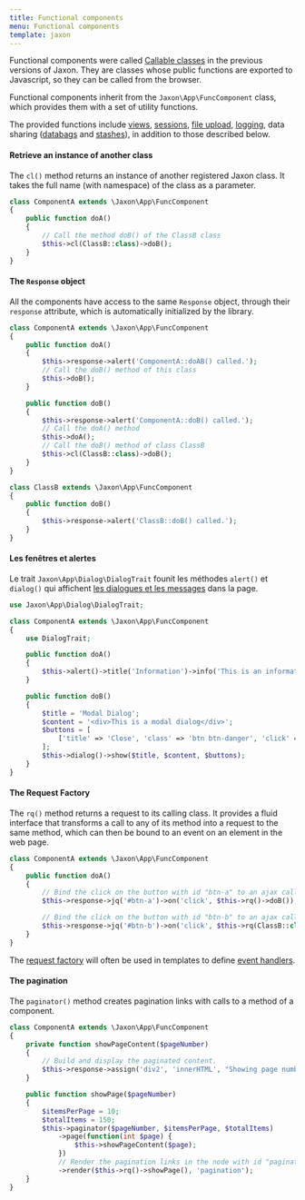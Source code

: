 ```yaml
---
title: Functional components
menu: Functional components
template: jaxon
---
```


Functional components were called [Callable classes](../../../v4x/features/classes.html) in the previous versions of Jaxon.
They are classes whose public functions are exported to Javascript, so they can be called from the browser.

Functional components inherit from the `Jaxon\App\FuncComponent` class, which provides them with a set of utility functions.

The provided functions include [views](../../features/views.html), [sessions](../../features/sessions.html), [file upload](../../features/upload.html), [logging](../../features/logging.html), data sharing ([databags](../databags.html) and [stashes](../stashes.html)), in addition to those described below.

#### Retrieve an instance of another class

The `cl()` method returns an instance of another registered Jaxon class. It takes the full name (with namespace) of the class as a parameter.

```php
class ComponentA extends \Jaxon\App\FuncComponent
{
    public function doA()
    {
        // Call the method doB() of the ClassB class
        $this->cl(ClassB::class)->doB();
    }
}
```

#### The `Response` object

All the components have access to the same `Response` object, through their `response` attribute, which is automatically initialized by the library.

```php
class ComponentA extends \Jaxon\App\FuncComponent
{
    public function doA()
    {
        $this->response->alert('ComponentA::doAB() called.');
        // Call the doB() method of this class
        $this->doB();
    }

    public function doB()
    {
        $this->response->alert('ComponentA::doB() called.');
        // Call the doA() method
        $this->doA();
        // Call the doB() method of class ClassB
        $this->cl(ClassB::class)->doB();
    }
}
```

```php
class ClassB extends \Jaxon\App\FuncComponent
{
    public function doB()
    {
        $this->response->alert('ClassB::doB() called.');
    }
}
```

#### Les fenêtres et alertes

Le trait `Jaxon\App\Dialog\DialogTrait` founit les méthodes `alert()` et `dialog()` qui affichent [les dialogues et les messages](../../features/dialogs.html) dans la page.

```php
use Jaxon\App\Dialog\DialogTrait;

class ComponentA extends \Jaxon\App\FuncComponent
{
    use DialogTrait;

    public function doA()
    {
        $this->alert()->title('Information')->info('This is an information');
    }

    public function doB()
    {
        $title = 'Modal Dialog';
        $content = '<div>This is a modal dialog</div>';
        $buttons = [
            ['title' => 'Close', 'class' => 'btn btn-danger', 'click' => 'close'],
        ];
        $this->dialog()->show($title, $content, $buttons);
    }
}
```

#### The Request Factory

The `rq()` method returns a request to its calling class.
It provides a fluid interface that transforms a call to any of its method into a request to the same method, which can then be bound to an event on an element in the web page.

```php
class ComponentA extends \Jaxon\App\FuncComponent
{
    public function doA()
    {
        // Bind the click on the button with id "btn-a" to an ajax call to the doB() method in this class
        $this->response->jq('#btn-a')->on('click', $this->rq()->doB());

        // Bind the click on the button with id "btn-b" to an ajax call to the doB() method in class ClassB
        $this->response->jq('#btn-b')->on('click', $this->rq(ClassB::class)->doB());
    }
}
```

The [request factory](../../call-factory/functions.html) will often be used in templates to define [event handlers](../../call-factory/templates.html).

#### The pagination

The `paginator()` method creates pagination links with calls to a method of a component.

```php
class ComponentA extends \Jaxon\App\FuncComponent
{
    private function showPageContent($pageNumber)
    {
        // Build and display the paginated content.
        $this->response->assign('div2', 'innerHTML', "Showing page number $page");
    }

    public function showPage($pageNumber)
    {
        $itemsPerPage = 10;
        $totalItems = 150;
        $this->paginator($pageNumber, $itemsPerPage, $totalItems)
            ->page(function(int $page) {
                $this->showPageContent($page);
            })
            // Render the pagination links in the node with id "pagination".
            ->render($this->rq()->showPage(), 'pagination');
    }
}
```
